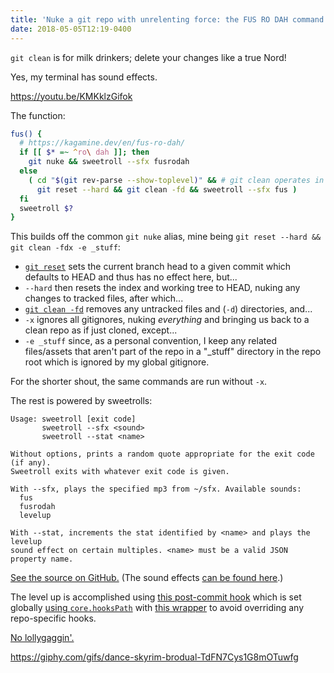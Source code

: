 ```yaml
---
title: 'Nuke a git repo with unrelenting force: the FUS RO DAH command'
date: 2018-05-05T12:19-0400
---
```


`git clean` is for milk drinkers; delete your changes like a true Nord!

Yes, my terminal has sound effects.

<!-- end -->

https://youtu.be/KMKklzGifok

The function:

```bash
fus() {
  # https://kagamine.dev/en/fus-ro-dah/
  if [[ $* =~ ^ro\ dah ]]; then
    git nuke && sweetroll --sfx fusrodah
  else
    ( cd "$(git rev-parse --show-toplevel)" && # git clean operates in current dir
      git reset --hard && git clean -fd && sweetroll --sfx fus )
  fi
  sweetroll $?
}
```

This builds off the common `git nuke` alias, mine being `git reset --hard && git clean -fdx -e _stuff`:

- [`git reset`](https://git-scm.com/docs/git-reset#_description) sets the current branch head to a given commit which defaults to HEAD and thus has no effect here, but...
- `--hard` then resets the index and working tree to HEAD, nuking any changes to tracked files, after which...
- [`git clean -fd`](https://git-scm.com/docs/git-clean) removes any untracked files and (`-d`) directories, and...
- `-x` ignores all gitignores, nuking _everything_ and bringing us back to a clean repo as if just cloned, except...
- `-e _stuff` since, as a personal convention, I keep any related files/assets that aren't part of the repo in a "_stuff" directory in the repo root which is ignored by my global gitignore.

For the shorter shout, the same commands are run without `-x`.

The rest is powered by sweetrolls:

```text
Usage: sweetroll [exit code]
       sweetroll --sfx <sound>
       sweetroll --stat <name>

Without options, prints a random quote appropriate for the exit code (if any).
Sweetroll exits with whatever exit code is given.

With --sfx, plays the specified mp3 from ~/sfx. Available sounds:
  fus
  fusrodah
  levelup

With --stat, increments the stat identified by <name> and plays the levelup
sound effect on certain multiples. <name> must be a valid JSON property name.
```

[See the source on GitHub.](https://github.com/maxkagamine/dotfiles/blob/master/home/bin/sweetroll) (The sound effects [can be found here](https://github.com/maxkagamine/dotfiles/tree/master/home/sfx).)

The level up is accomplished using [this post-commit hook](https://github.com/maxkagamine/dotfiles/blob/e921fdf9bd5f316d7adc46c89d6d585175ecfd06/home/git-hooks/post-commit.d/post-commit-sign-sweetroll#L24-L33) which is set globally [using `core.hooksPath`](https://github.com/maxkagamine/dotfiles/blob/master/home/.gitconfig) with [this wrapper](https://github.com/maxkagamine/dotfiles/tree/master/home/git-hooks) to avoid overriding any repo-specific hooks.

[No lollygaggin'.](https://www.youtube.com/watch?v=3dbE4v-u0mY&list=PLYooEAFUfhDfO3m_WQWkHdIB3Zh2kIXKp)

https://giphy.com/gifs/dance-skyrim-brodual-TdFN7Cys1G8mOTuwfg

